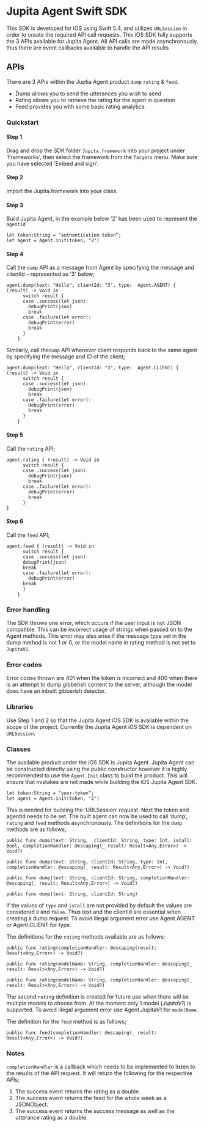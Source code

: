 # Jupita Agent Swift SDK

This SDK is developed for iOS using Swift 5.4, and utilizes `URLSession` in order to create the required API call requests. This iOS SDK fully supports the 3 APIs available for Jupita Agent. All API calls are made asynchronously, thus there are event callbacks available to handle the API results

## APIs

There are 3 APIs within the Juptia Agent product 
`dump` `rating` & `feed`. 

* Dump allows you to send the utterances you wish to send
* Rating allows you to retrieve the rating for the agent in question
* Feed provides you with some basic rating analytics. 

### Quickstart

#### Step 1

Drag and drop the SDK folder `Jupita.framework` into your project under ‘Frameworks', then select the framework from the `Targets` menu. Make sure you have selected 'Embed and sign'.

#### Step 2

Import the Jupita.framework into your class.

#### Step 3

Build Jupita Agent, in the example below '2' has been used to represent the `agentId`

```
let token:String = “authentication token”; 
let agent = Agent.init(token, "2")
```

#### Step 4

Call the `dump` API as a message from Agent by specifying the message and clientId – represented as '3' below;

```
agent.dump(text: "Hello", clientId: "3", type:  Agent.AGENT) { (result) -> Void in
      switch result {
      case .success(let json):
        debugPrint(json)
        break
      case .failure(let error):
        debugPrint(error)
        break
      }
    }
```

Similarly, call the`dump` API whenever client responds back to the same agent by specifying the message and ID of the client;


```
agent.dump(text: "Hello", clientId: "3", type:  Agent.CLIENT) { (result) -> Void in
      switch result {
      case .success(let json):
        debugPrint(json)
        break
      case .failure(let error):
        debugPrint(error)
        break
      }
    }
```

#### Step 5

Call the `rating` API;

```
agent.rating { (result) -> Void in
      switch result {
      case .success(let json):
        debugPrint(json)
        break
      case .failure(let error):
        debugPrint(error)
        break
      }
}
```

#### Step 6

Call the `feed` API;

```
agent.feed { (result) -> Void in
      switch result {
      case .success(let json):
      debugPrint(json)
      break
      case .failure(let error):
        debugPrint(error)
      break
      }
    }
```


### Error handling

The SDK throws one error, which occurs if the user input is not JSON compatible. This can be incorrect usage of strings when passed on to the Agent methods. This error may also arise if the message type set in the dump method is not 1 or 0, or the model name in rating method is not set to `JupitaV1`.

### Error codes 

Error codes thrown are 401 when the token is incorrect and 400 when there is an attempt to dump gibberish content to the server, although the model does have an inbuilt gibberish detector. 

### Libraries

Use Step 1 and 2 so that the Jupita Agent iOS SDK is available within the scope of the project. Currently the Jupita Agent iOS SDK is dependent on `URLSession`.

### Classes

The available product under the iOS SDK is Jupita Agent. Jupita Agent can be constructed directly using the public constructor however it is highly recommended to use the `Agent.Init` class to build the product. This will ensure that mistakes are not made while building the iOS Jupita Agent SDK.

```
let token:String = “your-token”; 
let agent = Agent.init(token, "2")
```


This is needed for building the ‘URLSession’ request. Next the token and agentId needs to be set.
The built agent can now be used to call ‘dump’, `rating` and `feed` methods asynchronously. The definitions for the `dump` methods are as follows;

```
public func dump(text: String,  clientId: String, type: Int, isCall: Bool, completionHandler: @escaping(_ result: Result<Any,Error>) -> Void?)
 
public func dump(text: String, clientId: String, type: Int, completionHandler: @escaping(_ result: Result<Any,Error>) -> Void?)
 
public func dump(text: String, clientId: String, completionHandler: @escaping(_ result: Result<Any,Error>) -> Void?)
 
public func dump(text: String, clientId: String) 
```

If the values of `type` and `isCall` are not provided by default the values are considered `0` and `false`. Thus text and the clientId are essential when creating a dump request. To avoid illegal argument error use Agent.AGENT or Agent.CLIENT for type.

The definitions for the `rating` methods available are as follows;

```
public func rating(completionHandler: @escaping(result: Result<Any,Error>) -> Void?)

public func rating(modelName: String, completionHandler: @escaping(_ result: Result<Any,Error>) -> Void?) 

public func rating(modelName: String, completionHandler: @escaping(_ result: Result<Any,Error>) -> Void?) 
```

The second `rating` definition is created for future use when there will be multiple models to choose from. At the moment only 1 model (*JupitaV1*) is supported. To avoid illegal argument error use Agent.JupitaV1 for `modelName`.

The definition for the `feed` method is as follows;

```
public func feed(completionHandler: @escaping(_ result: Result<Any,Error>) -> Void?)
```

### Notes

`completionHandler` is a callback which needs to be implemented to listen to the results of the API request. It will return the following for the respective APIs;

1. The success event returns the rating as a double.
2. The success event returns the feed for the whole week as a JSONObject.
3. The success event returns the success message as well as the utterance rating as a double.
